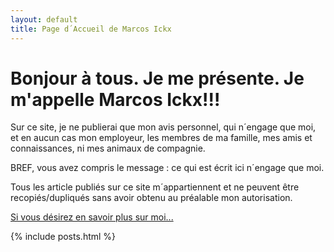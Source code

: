 ```yaml
---
layout: default
title: Page d´Accueil de Marcos Ickx
---
```



# Bonjour à tous. Je me présente. Je m'appelle Marcos Ickx!!! #
	
Sur ce site, je ne publierai que mon avis personnel, qui n´engage que moi, 
et en aucun cas 
mon employeur, 
les membres de ma famille,
mes amis et connaissances,
ni mes animaux de compagnie.
	
BREF, vous avez compris le message : ce qui est écrit ici n´engage que moi.
        

Tous les article publiés sur ce site m´appartiennent et ne peuvent être recopiés/dupliqués
sans avoir obtenu au préalable mon autorisation.

        
<a href="/a-propos">Si vous désirez en savoir plus sur moi...</a>


{% include posts.html %}
